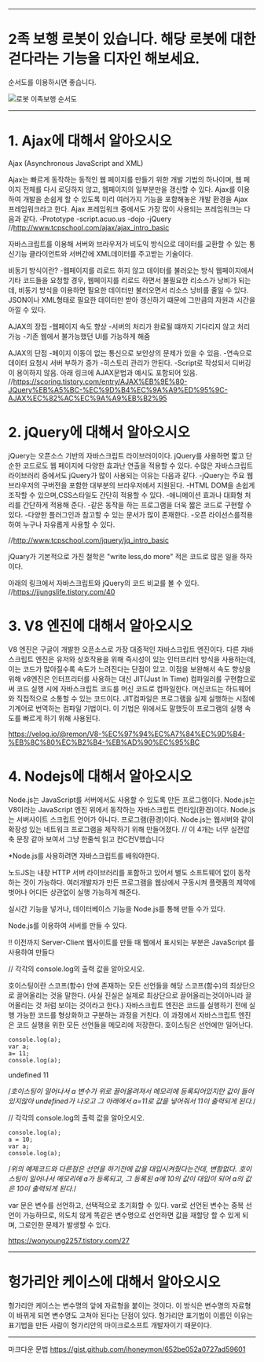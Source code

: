 ***

# 2족 보행 로봇이 있습니다. 해당 로봇에 대한 걷다라는 기능을 디자인 해보세요.
  순서도를 이용하시면 좋습니다.

![로봇 이족보행 순서도](https://github.com/Leeseunggyu3/202302-illegalstudy-JS/assets/65271132/8a9b9d4e-d237-4287-aa3e-b23f2fd0ebff)

***

# 1. Ajax에 대해서 알아오시오
Ajax (Asynchronous JavaScript and XML)

Ajax는 빠르게 동작하는 동적인 웹 페이지를 만들기 위한 개발 기법의 하나이며,
  웹 페이지 전체를 다시 로딩하지 않고, 웹페이지의 일부분만을 갱신할 수 있다.
Ajax를 이용하여 개발을 손쉽게 할 수 있도록 미리 여러가지 기능을 포함해놓은 개발 환경을 Ajax 프레임워크라고 한다.
Ajax 프레임워크 중에서도 가장 많이 사용되는 프레임워크는 다음과 같다.
-Prototype
-script.acuo.us
-dojo
-jQuery
//http://www.tcpschool.com/ajax/ajax_intro_basic

자바스크립트를 이용해 서버와 브라우저가 비도익 방식으로 데이터를 교환할 수 있는 통신기능
클라이언트와 서버간에 XML데이터를 주고받는 기술이다.

비동기 방식이란?
-웹페이지를 리로드 하지 않고 데이터를 불러오는 방식
웹페이지에서 기타 코드들을 요청할 경우, 웹페이지를 리로드 하면서 불필요한 리소스가 낭비가 되는데,
  비동기 방식을 이용하면 필요한 데이터만 불러오면서 리소스 낭비를 줄일 수 있다.
JSON이나 XML형태로 필요한 데이터만 받아 갱신하기 떄문에 그만큼의 자원과 시간을 아낄 수 있다.

AJAX의 장접
-웹페이지 속도 향상
-서버의 처리가 완료될 떄까지 기다리지 않고 처리 가능
-기존 웹에서 불가능했던 UI를 가능하게 해줌

AJAX의 단점
-페이지 이동이 없는 통신으로 보안상의 문제가 있을 수 있음.
-연속으로 데이터 요청시 서버 부하가 증가
-히스토리 관리가 안된다.
-Script로 작성되서 디버깅이 용이하지 않음.
아래 링크에 AJAX문법과 예시도 포함되어 있음.
//https://scoring.tistory.com/entry/AJAX%EB%9E%80-JQuery%EB%A5%BC-%EC%9D%B4%EC%9A%A9%ED%95%9C-AJAX%EC%82%AC%EC%9A%A9%EB%B2%95

# 2. jQuery에 대해서 알아오시오
jQuery는 오픈소스 기반의 자바스크립트 라이브러이이다.
jQuery를 사용하면 짧고 단순한 코드로도 웹 페이지에 다양한 효과난 연출을 적용할 수 있다.
수많은 자바스크립트 라이브러리 중에서도 jQuery가 많이 사용되는 이유는 다음과 같다.
-jQuery는 주요 웹 브라우저의 구버전을 포함한 대부분의 브라우저에서 지원된다.
-HTML DOM을 손쉽게 조작할 수 있으며,CSS스타일도 간단히 적용할 수 있다.
-애니메이션 효과나 대화형 처리를 간단하게 적용해 준다.
-같은 동작을 하는 프로그램을 더욱 짧은 코드로 구현할 수 있다.
-다양한 플러그인과 참고할 수 있는 문서가 많이 존재한다.
-오픈 라이선스를적용하여 누구나 자유롭게 사용할 수 있다.

//http://www.tcpschool.com/jquery/jq_intro_basic

jQuary가 기본적으로 가진 철학은 "write less,do more" 적은 코드로 많은 일을 하자 이다.

아래의 링크에서 자바스크립트와 jQuery의 코드 비교를 볼 수 있다.
//https://jjungslife.tistory.com/40





# 3. V8 엔진에 대해서 알아오시오

V8 엔진은 구글이 개발한 오픈소스로 가장 대중적인 자바스크립트 엔진이다.
다른 자바스크립트 엔진은 유저와 상호작용을 위해 즉시성이 있는 인터프리터 방식을 사용하는데,
이는 코드가 많아질수록 속도가 느려진다는 단점이 있고. 이점을 보완해서 속도 향상을 위해 v8엔진은 인터프리터를 사용하는 대신 JIT(Just In Time)
컴파일러를 구현함으로써 코드 실행 시에 자바스크립트 코드를 머신 코드로 컴파일한다.
머신코드는 하드웨어와 직접적으로 소통할 수 있는 코드이다.
JIT컴파일은 프로그램을 실제 실행하는 시점에 기계어로 번역하는 컴파일 기법이다. 이 기법은 위에서도 말했듯이
프로그램의 실행 속도를 빠르게 하기 위해 사용된다.

https://velog.io/@remon/V8-%EC%97%94%EC%A7%84%EC%9D%B4-%EB%8C%80%EC%B2%B4-%EB%AD%90%EC%95%BC


# 4. Nodejs에 대해서 알아오시오
Node.js는 JavaScript를 서버에서도 사용할 수 있도록 만든 프로그램이다.
Node.js는 V8이라는 JavaScript 엔진 위에서 동작하는 자바스크립트 런타임(환경)이다.
Node.js는 서버사이트 스크립트 언어가 아니다. 프로그램(환경)이다.
Node.js는 웹서버와 같이 확장성 있는 네트워크 프로그램을 제작하기 위해 만들어졌다.
// 이 4개는 너무 실전압축 문장 같아 보여서 그냥 한줄씩 읽고 컨C컨V했습니다

*Node.js를 사용하려면 자바스크립트를 배워야한다.

노드JS는 내장 HTTP 서버 라이브러리를 포함하고 있어서 별도 소프트웨어 없이 동작하는 것이 가능하다.
여러개발자가 만든 프로그램을 웹상에서 구동시켜 플랫폼의 제약에 벗어나 어디든 상관없이 실행 가능하게 해준다.

실시간 기능을 넣거나, 데이터베이스 기능을 Node.js를 통해 만들 수가 있다.

Node.js를 이용하여 서버를 만들 수 있다.

!! 이전까지 Server-Client 웹사이트를 만들 때 웹에서 표시되는 부분은
JavaScript 를 사용하여 만들다

// 각각의 console.log의 출력 값을 알아오시오.

호이스팅이란 스코프(함수) 안에 존재하는 모든 선언들을 해당 스코프(함수)의 최상단으로 끌어올리는 것을 말한다. (사실 진실은 실제로 최상단으로 끌어올리는것이아니라 끌어올리는 것 처럼 보이는 것이라고 한다.)
자바스크립트 엔진은 코드를 실행하기 전에 실행 가능한 코드를 형상화하고 구분하는 과정을 거친다.
이 과정에서 자바스크립트 엔진은 코드 실행을 위한 모든 선언들을 메모리에 저장한다. 
호이스팅은 선언에만 일어난다.



``` JS
console.log(a);
var a;
a= 11;
console.log(a);
```


undefined
11

/*호이스팅이 일어나서 a 변수가 위로 끌어올려져서 메모리에 등록되어있지만
값이 들어있지않아 undefined가 나오고 그 아래에서 a=11로 값을 넣어줘서
11이 출력되게 된다.*/


// 각각의 console.log의 출력 값을 알아오시오.
``` JS
console.log(a);
a = 10;
var a;
console.log(a);
```


/*위의 예제코드와 다른점은 선언을 하기전에 값을 대입시켜줬다는건데, 변함없다. 호이스팅이
일어나서 메모리에 a가 등록되고, 그 등록된 a에 10의 값이 대입이 되어 a의 값은 10이 출력되게 된다.*/


var 문은 변수를 선언하고, 선택적으로 초기화할 수 있다.
var로 선언된 변수는 중복 선언이 가능하므로, 의도치 않게 똑같은 변수명으로 선언하면 값을 재할당
할 수 있게 되며, 그로인한 문제가 발생할 수 있다.

https://wonyoung2257.tistory.com/27

***
# 헝가리안 케이스에 대해서 알아오시오

헝가리안 케이스는 변수명의 앞에 자료형을 붙이는 것이다.
이 방식은 변수명의 자료형이 바뀌게 되면 변수명도 고쳐야 된다는 단점이 있다.
헝가리안 표기법이 이름인 이유는 표기법을 만든 사람이 헝가리안의 마이크로소프트 개발자이기 때문이다.


***
마크다운 문법 https://gist.github.com/ihoneymon/652be052a0727ad59601
